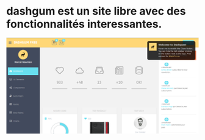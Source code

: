 # dashgum est un site libre avec des fonctionnalités interessantes.
[![img contact](./readme.PNG)]( https://franckdun.github.io/Super-dashgum/)
